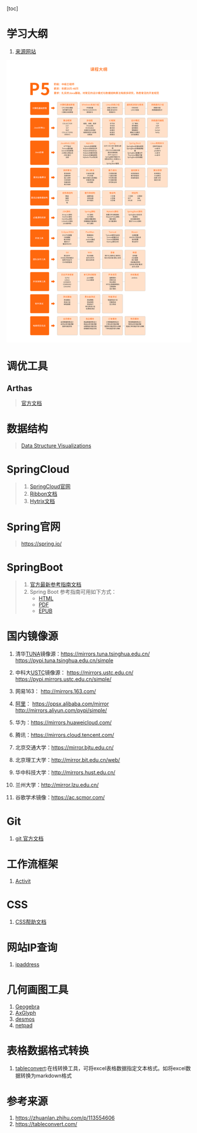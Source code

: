[toc]

# 学习大纲

1. [来源网站](https://www.tulingxueyuan.cn/wp-content/uploads/2021/04/kechengdagang-1.png)

![img](images/e517a7d5de0741f51b8caffaac73af18.png)

# 调优工具

## Arthas

> [官方文档](https://arthas.aliyun.com/doc/)

# 数据结构

>  [Data Structure Visualizations](https://www.cs.usfca.edu/~galles/visualization/Algorithms.html)

# SpringCloud

> 1. [SpringCloud官网](https://spring.io/projects/spring-cloud)
> 2. [Ribbon文档](https://github.com/Netflix/ribbon/wiki/Getting-Started)
> 3. [Hytrix文档](https://github.com/Netflix/Hystrix/wiki/How-To-Use)

# Spring官网

> https://spring.io/

# SpringBoot

> 1. [官方最新参考指南文档](https://docs.spring.io/spring-boot/docs/current/reference/html/)  
> 2. Spring Boot 参考指南可用如下方式：
>    - [HTML](https://docs.spring.io/spring-boot/docs/2.0.2.RELEASE/reference/html/)
>    - [PDF](https://docs.spring.io/spring-boot/docs/2.0.2.RELEASE/reference/pdf/spring-boot-reference.pdf)
>    - [EPUB](https://docs.spring.io/spring-boot/docs/2.0.2.RELEASE/reference/epub/spring-boot-reference.epub)

# 国内镜像源

1. 清华[TUNA](https://mirrors.tuna.tsinghua.edu.cn/)镜像源：https://mirrors.tuna.tsinghua.edu.cn/
   https://pypi.tuna.tsinghua.edu.cn/simple

2. 中科大[USTC](https://mirrors.ustc.edu.cn/)镜像源：  https://mirrors.ustc.edu.cn/  
   https://pypi.mirrors.ustc.edu.cn/simple/

3. 网易163： http://mirrors.163.com/

4. [阿里](https://opsx.alibaba.com/mirror  )： https://opsx.alibaba.com/mirror 
   http://mirrors.aliyun.com/pypi/simple/
5. 华为：https://mirrors.huaweicloud.com/
6. 腾讯：https://mirrors.cloud.tencent.com/
7. 北京交通大学：https://mirror.bjtu.edu.cn/
8. 北京理工大学：http://mirror.bit.edu.cn/web/
9. 华中科技大学：http://mirrors.hust.edu.cn/
10. 兰州大学：http://mirror.lzu.edu.cn/
11. 谷歌学术镜像：https://ac.scmor.com/



# Git

1. [git 官方文档](https://git-scm.com/book/en/v2)



# 工作流框架

1. [Activit](https://www.activiti.org)



# CSS

1. [CSS帮助文档](http://www.w3.org/TR/CSS21/colors.html#propdef-background-position)

   

# 网站IP查询

1. [ipaddress](https://www.ipaddress.com/ip-lookup)

# 几何画图工具

1. [Geogebra](https://www.geogebra.org/)
2. [AxGlyph ](https://www.amyxun.com/)
3. [desmos](https://www.desmos.com/?lang=zh-CN)
4. [netpad](https://www.netpad.net.cn/)

# 表格数据格式转换

1. [tableconvert](https://tableconvert.com/):在线转换工具，可将excel表格数据指定文本格式。如将excel数据转换为markdown格式

# 参考来源

1. https://zhuanlan.zhihu.com/p/113554606
2. https://tableconvert.com/

